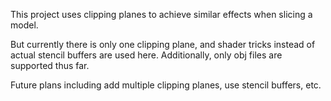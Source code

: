 This project uses clipping planes to achieve similar effects when slicing a model. 

But currently there is only one clipping plane, and shader tricks instead of actual stencil buffers are used here.  Additionally, only obj files are supported thus far.

Future plans including add multiple clipping planes, use stencil buffers, etc.